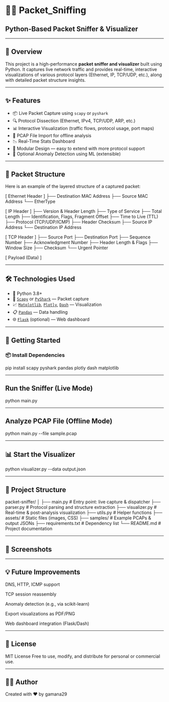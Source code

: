 # 🕵️‍♂️ Packet_Sniffing  
## Python-Based Packet Sniffer & Visualizer

---

## 📖 Overview

This project is a high-performance **packet sniffer and visualizer** built using Python. It captures live network traffic and provides real-time, interactive visualizations of various protocol layers (Ethernet, IP, TCP/UDP, etc.), along with detailed packet structure insights.

---

## ✨ Features

- 📦 Live Packet Capture using `scapy` or `pyshark`
- 🔍 Protocol Dissection (Ethernet, IPv4, TCP/UDP, ARP, etc.)
- 📊 Interactive Visualization (traffic flows, protocol usage, port maps)
- 📁 PCAP File Import for offline analysis
- 📉 Real-Time Stats Dashboard
- 🧩 Modular Design — easy to extend with more protocol support
- 🧠 Optional Anomaly Detection using ML (extensible)

---

## 📌 Packet Structure

Here is an example of the layered structure of a captured packet:

[ Ethernet Header ]
  ├── Destination MAC Address
  ├── Source MAC Address
  └── EtherType

[ IP Header ]
  ├── Version & Header Length
  ├── Type of Service
  ├── Total Length
  ├── Identification, Flags, Fragment Offset
  ├── Time to Live (TTL)
  ├── Protocol (TCP/UDP/ICMP)
  ├── Header Checksum
  ├── Source IP Address
  └── Destination IP Address

[ TCP Header ]
  ├── Source Port
  ├── Destination Port
  ├── Sequence Number
  ├── Acknowledgment Number
  ├── Header Length & Flags
  ├── Window Size
  ├── Checksum
  └── Urgent Pointer

[ Payload (Data) ]


---

## 🛠️ Technologies Used

- 🐍 Python 3.8+
- 📡 [`Scapy`](https://scapy.net/) or [`PyShark`](https://github.com/KimiNewt/pyshark) — Packet capture
- 📈 [`Matplotlib`](https://matplotlib.org/), [`Plotly`](https://plotly.com/), [`Dash`](https://dash.plotly.com/) — Visualization
- 📋 [`Pandas`](https://pandas.pydata.org/) — Data handling
- 🌐 [`Flask`](https://flask.palletsprojects.com/) (optional) — Web dashboard

---

## 🚀 Getting Started

### 📦 Install Dependencies


pip install scapy pyshark pandas plotly dash matplotlib

------

## Run the Sniffer (Live Mode)

python main.py

-------

## Analyze PCAP File (Offline Mode)

python main.py --file sample.pcap

-------------

## 📊 Start the Visualizer

python visualizer.py --data output.json

------------

## 📁 Project Structure

packet-sniffer/
│
├── main.py               # Entry point: live capture & dispatcher
├── parser.py             # Protocol parsing and structure extraction
├── visualizer.py         # Real-time & post-analysis visualization
├── utils.py              # Helper functions
├── assets/               # Static files (images, CSS)
├── samples/              # Example PCAPs & output JSONs
├── requirements.txt      # Dependency list
└── README.md             # Project documentation

-----------------

## 📸 Screenshots

------------

## 💡 Future Improvements

DNS, HTTP, ICMP support

TCP session reassembly

Anomaly detection (e.g., via scikit-learn)

Export visualizations as PDF/PNG

Web dashboard integration (Flask/Dash)

----------

## 📜 License

MIT License
Free to use, modify, and distribute for personal or commercial use.

------------

## 👨‍💻 Author
Created with ❤️ by gamana29
